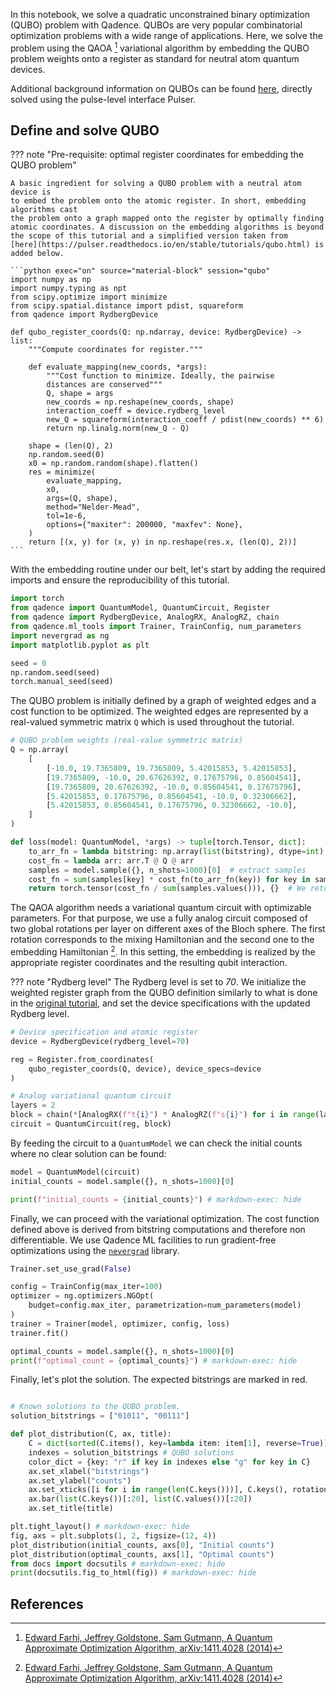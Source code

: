 In this notebook, we solve a quadratic unconstrained binary optimization (QUBO) problem with
Qadence. QUBOs are very popular combinatorial optimization problems with a wide range of
applications. Here, we solve the problem using the QAOA [^1] variational algorithm by embedding
the QUBO problem weights onto a register as standard for neutral atom quantum devices.

Additional background information on QUBOs can be found
[here](https://pulser.readthedocs.io/en/stable/tutorials/qubo.html),
directly solved using the pulse-level interface Pulser.

## Define and solve QUBO

??? note "Pre-requisite: optimal register coordinates for embedding the QUBO problem"

    A basic ingredient for solving a QUBO problem with a neutral atom device is
    to embed the problem onto the atomic register. In short, embedding algorithms cast
    the problem onto a graph mapped onto the register by optimally finding atomic coordinates. A discussion on the embedding algorithms is beyond
    the scope of this tutorial and a simplified version taken from
    [here](https://pulser.readthedocs.io/en/stable/tutorials/qubo.html) is added below.

    ```python exec="on" source="material-block" session="qubo"
    import numpy as np
    import numpy.typing as npt
    from scipy.optimize import minimize
    from scipy.spatial.distance import pdist, squareform
    from qadence import RydbergDevice

    def qubo_register_coords(Q: np.ndarray, device: RydbergDevice) -> list:
        """Compute coordinates for register."""

        def evaluate_mapping(new_coords, *args):
            """Cost function to minimize. Ideally, the pairwise
            distances are conserved"""
            Q, shape = args
            new_coords = np.reshape(new_coords, shape)
            interaction_coeff = device.rydberg_level
            new_Q = squareform(interaction_coeff / pdist(new_coords) ** 6)
            return np.linalg.norm(new_Q - Q)

        shape = (len(Q), 2)
        np.random.seed(0)
        x0 = np.random.random(shape).flatten()
        res = minimize(
            evaluate_mapping,
            x0,
            args=(Q, shape),
            method="Nelder-Mead",
            tol=1e-6,
            options={"maxiter": 200000, "maxfev": None},
        )
        return [(x, y) for (x, y) in np.reshape(res.x, (len(Q), 2))]
    ```
With the embedding routine under our belt, let's start by adding the required imports and
ensure the reproducibility of this tutorial.

```python exec="on" source="material-block" session="qubo"
import torch
from qadence import QuantumModel, QuantumCircuit, Register
from qadence import RydbergDevice, AnalogRX, AnalogRZ, chain
from qadence.ml_tools import Trainer, TrainConfig, num_parameters
import nevergrad as ng
import matplotlib.pyplot as plt

seed = 0
np.random.seed(seed)
torch.manual_seed(seed)
```

The QUBO problem is initially defined by a graph of weighted edges and a cost function to be optimized. The weighted edges are represented by a
real-valued symmetric matrix `Q` which is used throughout the tutorial.

```python exec="on" source="material-block" session="qubo"
# QUBO problem weights (real-value symmetric matrix)
Q = np.array(
    [
        [-10.0, 19.7365809, 19.7365809, 5.42015853, 5.42015853],
        [19.7365809, -10.0, 20.67626392, 0.17675796, 0.85604541],
        [19.7365809, 20.67626392, -10.0, 0.85604541, 0.17675796],
        [5.42015853, 0.17675796, 0.85604541, -10.0, 0.32306662],
        [5.42015853, 0.85604541, 0.17675796, 0.32306662, -10.0],
    ]
)

def loss(model: QuantumModel, *args) -> tuple[torch.Tensor, dict]:
    to_arr_fn = lambda bitstring: np.array(list(bitstring), dtype=int)
    cost_fn = lambda arr: arr.T @ Q @ arr
    samples = model.sample({}, n_shots=1000)[0]  # extract samples
    cost_fn = sum(samples[key] * cost_fn(to_arr_fn(key)) for key in samples)
    return torch.tensor(cost_fn / sum(samples.values())), {}  # We return an optional metrics dict
```

The QAOA algorithm needs a variational quantum circuit with optimizable parameters.
For that purpose, we use a fully analog circuit composed of two global rotations per layer on
different axes of the Bloch sphere.
The first rotation corresponds to the mixing Hamiltonian and the second one to the
embedding Hamiltonian [^1]. In this setting, the embedding is realized
by the appropriate register coordinates and the resulting qubit interaction.

??? note "Rydberg level"
    The Rydberg level is set to *70*. We
    initialize the weighted register graph from the QUBO definition
    similarly to what is done in the
    [original tutorial](https://pulser.readthedocs.io/en/stable/tutorials/qubo.html),
    and set the device specifications with the updated Rydberg level.

```python exec="on" source="material-block" result="json" session="qubo"
# Device specification and atomic register
device = RydbergDevice(rydberg_level=70)

reg = Register.from_coordinates(
    qubo_register_coords(Q, device), device_specs=device
)

# Analog variational quantum circuit
layers = 2
block = chain(*[AnalogRX(f"t{i}") * AnalogRZ(f"s{i}") for i in range(layers)])
circuit = QuantumCircuit(reg, block)
```

By feeding the circuit to a `QuantumModel` we can check the initial
counts where no clear solution can be found:

```python exec="on" source="material-block" result="json" session="qubo"
model = QuantumModel(circuit)
initial_counts = model.sample({}, n_shots=1000)[0]

print(f"initial_counts = {initial_counts}") # markdown-exec: hide
```

Finally, we can proceed with the variational optimization. The cost function
defined above is derived from bitstring computations and therefore non differentiable. We use Qadence
ML facilities to run gradient-free optimizations using the
[`nevergrad`](https://facebookresearch.github.io/nevergrad/) library.

```python exec="on" source="material-block" session="qubo"
Trainer.set_use_grad(False)

config = TrainConfig(max_iter=100)
optimizer = ng.optimizers.NGOpt(
    budget=config.max_iter, parametrization=num_parameters(model)
)
trainer = Trainer(model, optimizer, config, loss)
trainer.fit()

optimal_counts = model.sample({}, n_shots=1000)[0]
print(f"optimal_count = {optimal_counts}") # markdown-exec: hide
```

Finally, let's plot the solution. The expected bitstrings are marked in red.

```python exec="on" source="material-block" html="1" session="qubo"

# Known solutions to the QUBO problem.
solution_bitstrings = ["01011", "00111"]

def plot_distribution(C, ax, title):
    C = dict(sorted(C.items(), key=lambda item: item[1], reverse=True))
    indexes = solution_bitstrings # QUBO solutions
    color_dict = {key: "r" if key in indexes else "g" for key in C}
    ax.set_xlabel("bitstrings")
    ax.set_ylabel("counts")
    ax.set_xticks([i for i in range(len(C.keys()))], C.keys(), rotation=90)
    ax.bar(list(C.keys())[:20], list(C.values())[:20])
    ax.set_title(title)

plt.tight_layout() # markdown-exec: hide
fig, axs = plt.subplots(1, 2, figsize=(12, 4))
plot_distribution(initial_counts, axs[0], "Initial counts")
plot_distribution(optimal_counts, axs[1], "Optimal counts")
from docs import docsutils # markdown-exec: hide
print(docsutils.fig_to_html(fig)) # markdown-exec: hide
```

## References

[^1]: [Edward Farhi, Jeffrey Goldstone, Sam Gutmann, A Quantum Approximate Optimization Algorithm, arXiv:1411.4028 (2014)](https://arxiv.org/abs/1411.4028)
